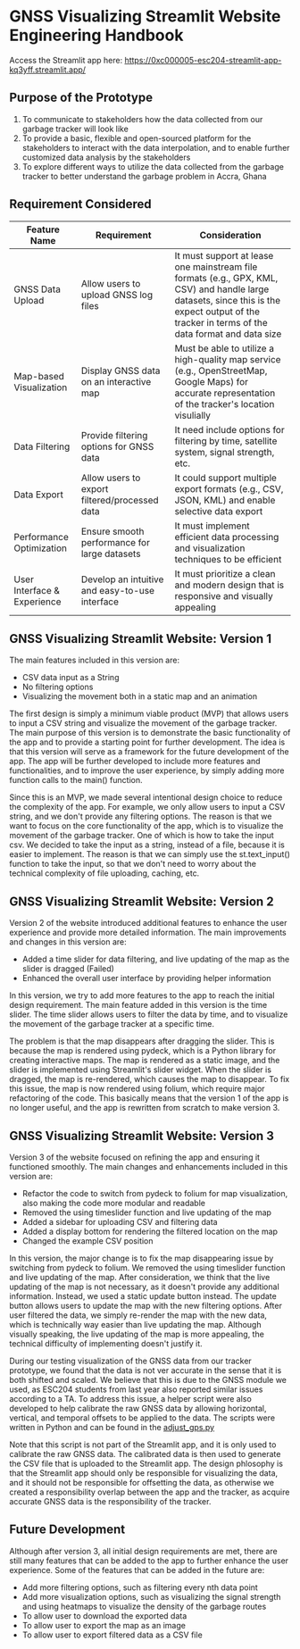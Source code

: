 # GNSS Visualizing Streamlit Website Engineering Handbook

Access the Streamlit app here: https://0xc000005-esc204-streamlit-app-kq3yff.streamlit.app/

## Purpose of the Prototype
1. To communicate to stakeholders how the data collected from our garbage tracker will look like
2. To provide a basic, flexible and open-sourced platform for the stakeholders to interact with the data interpolation, and to enable further customized data analysis by the stakeholders
3. To explore different ways to utilize the data collected from the garbage tracker to better understand the garbage problem in Accra, Ghana

## Requirement Considered
| Feature Name               | Requirement                                      | Consideration                                                                                                                                                                                  |
|----------------------------|--------------------------------------------------|------------------------------------------------------------------------------------------------------------------------------------------------------------------------------------------------|
| GNSS Data Upload           | Allow users to upload GNSS log files             | It must support at lease one mainstream file formats (e.g., GPX, KML, CSV) and handle large datasets, since this is the expect output of the tracker in terms of the data format and data size |
| Map-based Visualization    | Display GNSS data on an interactive map          | Must be able to utilize a high-quality map service (e.g., OpenStreetMap, Google Maps) for accurate representation of the tracker's location visulially                                         |
| Data Filtering             | Provide filtering options for GNSS data          | It need include options for filtering by time, satellite system, signal strength, etc.                                                                                                         |
| Data Export                | Allow users to export filtered/processed data    | It could support multiple export formats (e.g., CSV, JSON, KML) and enable selective data export                                                                                               |
| Performance Optimization   | Ensure smooth performance for large datasets     | It must implement efficient data processing and visualization techniques to be efficient                                                                                                       |
| User Interface & Experience | Develop an intuitive and easy-to-use interface   | It must prioritize a clean and modern design that is responsive and visually appealing                                                                                                         |


## GNSS Visualizing Streamlit Website: Version 1

The main features included in this version are:

- CSV data input as a String
- No filtering options
- Visualizing the movement both in a static map and an animation

The first design is simply a minimum viable product (MVP) that allows users to input a CSV string and visualize the movement of the garbage tracker. The main purpose of this version is to demonstrate the basic functionality of the app and to provide a starting point for further development. 
The idea is that this version will serve as a framework for the future development of the app. The app will be further developed to include more features and functionalities, and to improve the user experience, by simply adding more function calls to the main() function.

Since this is an MVP, we made several intentional design choice to reduce the complexity of the app. For example, we only allow users to input a CSV string, and we don't provide any filtering options. The reason is that we want to focus on the core functionality of the app, which is to visualize the movement of the garbage tracker. One of which is how to take the input csv. We decided to take the input as a string, instead of a file, because it is easier to implement. The reason is that we can simply use the st.text_input() function to take the input, so that we don't need to worry about the technical complexity of file uploading, caching, etc.

## GNSS Visualizing Streamlit Website: Version 2

Version 2 of the website introduced additional features to enhance the user experience and provide more detailed information. The main improvements and changes in this version are:

- Added a time slider for data filtering, and live updating of the map as the slider is dragged (Failed)
- Enhanced the overall user interface by providing helper information 

In this version, we try to add more features to the app to reach the initial design requirement. The main feature added in this version is the time slider. The time slider allows users to filter the data by time, and to visualize the movement of the garbage tracker at a specific time.

The problem is that the map disappears after dragging the slider. This is because the map is rendered using pydeck, which is a Python library for creating interactive maps. The map is rendered as a static image, and the slider is implemented using Streamlit's slider widget. When the slider is dragged, the map is re-rendered, which causes the map to disappear. 
To fix this issue, the map is now rendered using folium, which require major refactoring of the code. This basically means that the version 1 of the app is no longer useful, and the app is rewritten from scratch to make version 3. 

## GNSS Visualizing Streamlit Website: Version 3

Version 3 of the website focused on refining the app and ensuring it functioned smoothly. The main changes and enhancements included in this version are:

- Refactor the code to switch from pydeck to folium for map visualization, also making the code more modular and readable
- Removed the using timeslider function and live updating of the map
- Added a sidebar for uploading CSV and filtering data
- Added a display bottom for rendering the filtered location on the map
- Changed the example CSV position

In this version, the major change is to fix the map disappearing issue by switching from pydeck to folium. We removed the using timeslider function and live updating of the map. After consideration, we think that the live updating of the map is not necessary, as it doesn't provide any additional information. Instead, we used a static update button instead. The update button allows users to update the map with the new filtering options. After user filtered the data, we simply re-render the map with the new data, which is technically way easier than live updating the map. Although visually speaking, the live updating of the map is more appealing, the technical difficulty of implementing doesn't justify it.

During our testing visualization of the GNSS data from our tracker prototype, we found that the data is not ver accurate in the sense that it is both shifted and scaled. We believe that this is due to the GNSS module we used, as ESC204 students from last year also reported similar issues according to a TA. To address this issue, a helper script were also developed to help calibrate the raw GNSS data by allowing horizontal, vertical, and temporal offsets to be applied to the data. The scripts were written in Python and can be found in the [adjust_gps.py](https://github.com/0xC000005/ESC204/blob/main/adjust_gps.py)

Note that this script is not part of the Streamlit app, and it is only used to calibrate the raw GNSS data. The calibrated data is then used to generate the CSV file that is uploaded to the Streamlit app. The design phlosophy is that the Streamlit app should only be responsible for visualizing the data, and it should not be responsible for offsetting the data, as otherwise we created a responsibility overlap between the app and the tracker, as acquire accurate GNSS data is the responsibility of the tracker.

## Future Development

Although after version 3, all initial design requirements are met, there are still many features that can be added to the app to further enhance the user experience. Some of the features that can be added in the future are:
- Add more filtering options, such as filtering every nth data point
- Add more visualization options, such as visualizing the signal strength and using heatmaps to visualize the density of the garbage routes
- To allow user to download the exported data
- To allow user to export the map as an image
- To allow user to export filtered data as a CSV file

